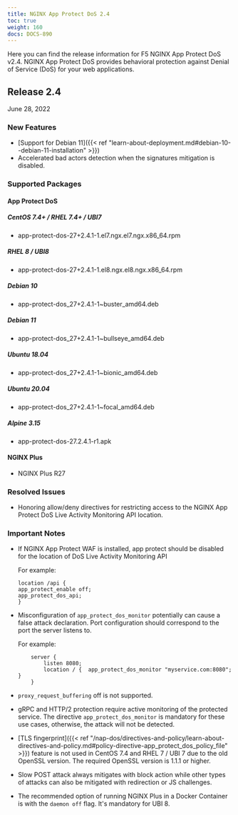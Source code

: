 ```yaml
---
title: NGINX App Protect DoS 2.4
toc: true
weight: 160
docs: DOCS-890
---
```


Here you can find the release information for F5 NGINX App Protect DoS v2.4. NGINX App Protect DoS provides behavioral protection against Denial of Service (DoS) for your web applications.

## Release 2.4

June 28, 2022

### New Features

- [Support for Debian 11]({{< ref "learn-about-deployment.md#debian-10--debian-11-installation" >}})
- Accelerated bad actors detection when the signatures mitigation is disabled.

### Supported Packages

#### App Protect DoS

##### CentOS 7.4+ / RHEL 7.4+ / UBI7

- app-protect-dos-27+2.4.1-1.el7.ngx.el7.ngx.x86_64.rpm

##### RHEL 8 / UBI8

- app-protect-dos-27+2.4.1-1.el8.ngx.el8.ngx.x86_64.rpm

##### Debian 10

- app-protect-dos_27+2.4.1-1~buster_amd64.deb

##### Debian 11

- app-protect-dos_27+2.4.1-1~bullseye_amd64.deb

##### Ubuntu 18.04

- app-protect-dos_27+2.4.1-1~bionic_amd64.deb

##### Ubuntu 20.04

- app-protect-dos_27+2.4.1-1~focal_amd64.deb

##### Alpine 3.15

- app-protect-dos-27.2.4.1-r1.apk

#### NGINX Plus

- NGINX Plus R27

### Resolved Issues

- Honoring allow/deny directives for restricting access to the NGINX App Protect DoS Live Activity Monitoring API location.

### Important Notes

- If NGINX App Protect WAF is installed, app protect should be disabled for the location of DoS Live Activity Monitoring API

    For example:

    ```shell
    location /api {
    app_protect_enable off;
    app_protect_dos_api;
    }
    ```

- Misconfiguration of `app_protect_dos_monitor` potentially can cause a false attack declaration.
Port configuration should correspond to the port the server listens to.

    For example:

    ```shell
        server {
            listen 8080;
            location / {  app_protect_dos_monitor "myservice.com:8080";  }
        }
    ```

- `proxy_request_buffering` off is not supported.

- gRPC and HTTP/2 protection require active monitoring of the protected service. The directive `app_protect_dos_monitor` is mandatory for these use cases, otherwise, the attack will not be detected.

- [TLS fingerprint]({{< ref "/nap-dos/directives-and-policy/learn-about-directives-and-policy.md#policy-directive-app_protect_dos_policy_file" >}}) feature is not used in CentOS 7.4 and RHEL 7 / UBI 7 due to the old OpenSSL version. The required OpenSSL version is 1.1.1 or higher.

- Slow POST attack always mitigates with block action while other types of attacks can also be mitigated with redirection or JS challenges.

- The recommended option of running NGINX Plus in a Docker Container is with the `daemon off` flag. It's mandatory for UBI 8.
